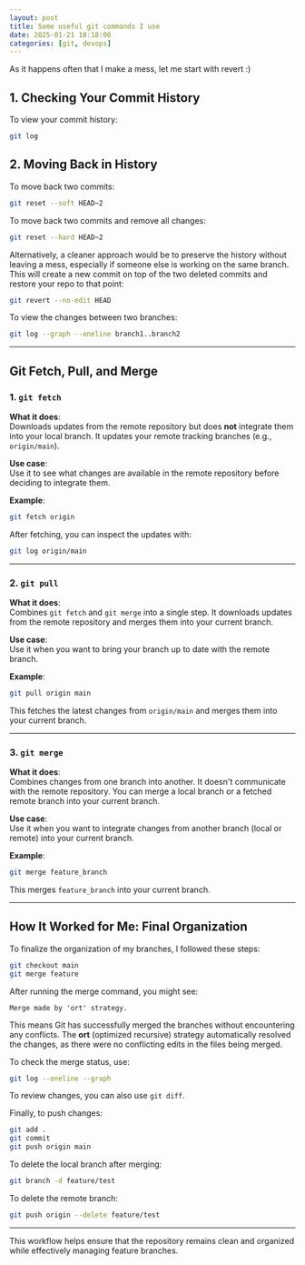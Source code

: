 ```yaml
---
layout: post
title: Some useful git commands I use
date: 2025-01-21 10:18:00
categories: [git, devops]
---
```


As it happens often that I make a mess, let me start with revert :)

## 1. Checking Your Commit History
To view your commit history:
```bash
git log
```

## 2. Moving Back in History

To move back two commits:
```bash
git reset --soft HEAD~2
```

To move back two commits and remove all changes:
```bash
git reset --hard HEAD~2
```

Alternatively, a cleaner approach would be to preserve the history without leaving a mess, especially if someone else is working on the same branch. This will create a new commit on top of the two deleted commits and restore your repo to that point:
```bash
git revert --no-edit HEAD
```

To view the changes between two branches:
```bash
git log --graph --oneline branch1..branch2
```

---

## Git Fetch, Pull, and Merge

### 1. `git fetch`
**What it does**:  
Downloads updates from the remote repository but does **not** integrate them into your local branch. It updates your remote tracking branches (e.g., `origin/main`).

**Use case**:  
Use it to see what changes are available in the remote repository before deciding to integrate them.

**Example**:
```bash
git fetch origin
```

After fetching, you can inspect the updates with:
```bash
git log origin/main
```

---

### 2. `git pull`
**What it does**:  
Combines `git fetch` and `git merge` into a single step. It downloads updates from the remote repository and merges them into your current branch.

**Use case**:  
Use it when you want to bring your branch up to date with the remote branch.

**Example**:
```bash
git pull origin main
```
This fetches the latest changes from `origin/main` and merges them into your current branch.

---

### 3. `git merge`
**What it does**:  
Combines changes from one branch into another. It doesn't communicate with the remote repository. You can merge a local branch or a fetched remote branch into your current branch.

**Use case**:  
Use it when you want to integrate changes from another branch (local or remote) into your current branch.

**Example**:
```bash
git merge feature_branch
```
This merges `feature_branch` into your current branch.

---

## How It Worked for Me: Final Organization

To finalize the organization of my branches, I followed these steps:

```bash
git checkout main
git merge feature
```

After running the merge command, you might see:
```plaintext
Merge made by 'ort' strategy.
```
This means Git has successfully merged the branches without encountering any conflicts. The **ort** (optimized recursive) strategy automatically resolved the changes, as there were no conflicting edits in the files being merged.

To check the merge status, use:
```bash
git log --oneline --graph
```

To review changes, you can also use `git diff`.

Finally, to push changes:
```bash
git add .
git commit
git push origin main
```

To delete the local branch after merging:
```bash
git branch -d feature/test
```

To delete the remote branch:
```bash
git push origin --delete feature/test
```

---

This workflow helps ensure that the repository remains clean and organized while effectively managing feature branches.

